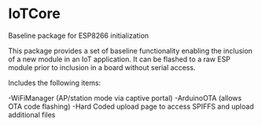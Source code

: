 # IoTCore
Baseline package for ESP8266 initialization

This package provides a set of baseline functionality enabling the inclusion of a new module in an IoT application.  It can be flashed to a raw ESP module prior to inclusion in a board without serial access.

Includes the following items:

-WiFiManager (AP/station mode via captive portal)
-ArduinoOTA (allows OTA code flashing)
-Hard Coded upload page to access SPIFFS and upload additional files
